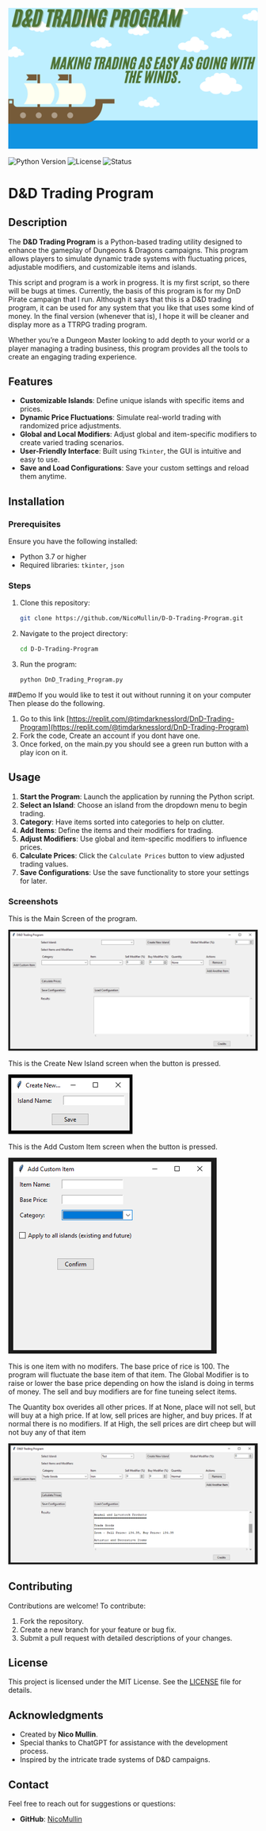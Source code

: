 ![D&D Trading Program Banner](ProgramBanner.png)

![Python Version](https://img.shields.io/badge/python-3.7%2B-blue)
![License](https://img.shields.io/badge/license-MIT-green)
![Status](https://img.shields.io/badge/status-WIP-orange)


# D&D Trading Program

## Description
The **D&D Trading Program** is a Python-based trading utility designed to enhance the gameplay of Dungeons & Dragons campaigns. This program allows players to simulate dynamic trade systems with fluctuating prices, adjustable modifiers, and customizable items and islands.

This script and program is a work in progress. It is my first script, so there will be bugs at times. Currently, the basis of this program is for my DnD Pirate campaign that I run. Although it says that this is a D&D trading program, it can be used for any system that you like that uses some kind of money. In the final version (whenever that is), I hope it will be cleaner and display more as a TTRPG trading program.

Whether you’re a Dungeon Master looking to add depth to your world or a player managing a trading business, this program provides all the tools to create an engaging trading experience.

## Features
- **Customizable Islands**: Define unique islands with specific items and prices.
- **Dynamic Price Fluctuations**: Simulate real-world trading with randomized price adjustments.
- **Global and Local Modifiers**: Adjust global and item-specific modifiers to create varied trading scenarios.
- **User-Friendly Interface**: Built using `Tkinter`, the GUI is intuitive and easy to use.
- **Save and Load Configurations**: Save your custom settings and reload them anytime.

## Installation

### Prerequisites
Ensure you have the following installed:
- Python 3.7 or higher
- Required libraries: `tkinter`, `json`

### Steps
1. Clone this repository:
   ```bash
   git clone https://github.com/NicoMullin/D-D-Trading-Program.git
   ```
2. Navigate to the project directory:
   ```bash
   cd D-D-Trading-Program
   ```
3. Run the program:
   ```bash
   python DnD_Trading_Program.py
   ```

##Demo
If you would like to test it out without running it on your computer Then please do the following.
1. Go to this link
    [https://replit.com/@timdarknesslord/DnD-Trading-Program](https://replit.com/@timdarknesslord/DnD-Trading-Program)
2. Fork the code, Create an account if you dont have one.
3. Once forked, on the main.py you should see a green run button with a play icon on it.

## Usage
1. **Start the Program**: Launch the application by running the Python script.
2. **Select an Island**: Choose an island from the dropdown menu to begin trading.
3. **Category**: Have items sorted into categories to help on clutter. 
4. **Add Items**: Define the items and their modifiers for trading.
5. **Adjust Modifiers**: Use global and item-specific modifiers to influence prices.
6. **Calculate Prices**: Click the `Calculate Prices` button to view adjusted trading values.
7. **Save Configurations**: Use the save functionality to store your settings for later.

### Screenshots
This is the Main Screen of the program.

![Main Screen](resources/Program10.PNG)

This is the Create New Island screen when the button is pressed.

![Create New Isalnd](resources/Program2.PNG)

This is the Add Custom Item screen when the button is pressed.

![Add Custom Item](resources/Program9.PNG)

This is one item with no modifers. The base price of rice is 100. The program will fluctuate the base item of that item. The Global Modifier is to raise or lower the base price depending on how the island is doing in terms of money. The sell and buy modifiers are for fine tuneing select items.

The Quantity box overides all other prices. If at None, place will not sell, but will buy at a high price. If at low, sell prices are higher, and buy prices. If at normal there is no modifiers. If at High, the sell prices are dirt cheep but will not buy any of that item

![Prices!](resources/Program8.PNG)


## Contributing
Contributions are welcome! To contribute:
1. Fork the repository.
2. Create a new branch for your feature or bug fix.
3. Submit a pull request with detailed descriptions of your changes.

## License
This project is licensed under the MIT License. See the [LICENSE](LICENSE) file for details.

## Acknowledgments
- Created by **Nico Mullin**.
- Special thanks to ChatGPT for assistance with the development process.
- Inspired by the intricate trade systems of D&D campaigns.

## Contact
Feel free to reach out for suggestions or questions:
- **GitHub**: [NicoMullin](https://github.com/NicoMullin)



